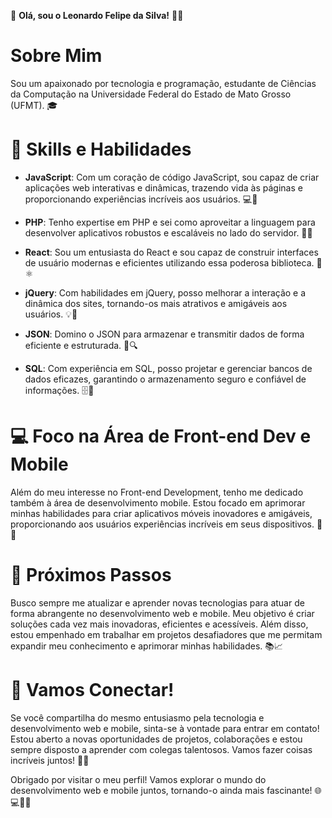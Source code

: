👋 **Olá, sou o Leonardo Felipe da Silva!** 👨‍💻

# Sobre Mim

Sou um apaixonado por tecnologia e programação, estudante de Ciências da Computação na Universidade Federal do Estado de Mato Grosso (UFMT). 🎓

# 🚀 Skills e Habilidades

- **JavaScript**: Com um coração de código JavaScript, sou capaz de criar aplicações web interativas e dinâmicas, trazendo vida às páginas e proporcionando experiências incríveis aos usuários. 💻🚀

- **PHP**: Tenho expertise em PHP e sei como aproveitar a linguagem para desenvolver aplicativos robustos e escaláveis no lado do servidor. 💪🌐

- **React**: Sou um entusiasta do React e sou capaz de construir interfaces de usuário modernas e eficientes utilizando essa poderosa biblioteca. 🚀⚛️

- **jQuery**: Com habilidades em jQuery, posso melhorar a interação e a dinâmica dos sites, tornando-os mais atrativos e amigáveis aos usuários. 💡🎯

- **JSON**: Domino o JSON para armazenar e transmitir dados de forma eficiente e estruturada. 📝🔍

- **SQL**: Com experiência em SQL, posso projetar e gerenciar bancos de dados eficazes, garantindo o armazenamento seguro e confiável de informações. 🗄️💾

# 💻 Foco na Área de Front-end Dev e Mobile

Além do meu interesse no Front-end Development, tenho me dedicado também à área de desenvolvimento mobile. Estou focado em aprimorar minhas habilidades para criar aplicativos móveis inovadores e amigáveis, proporcionando aos usuários experiências incríveis em seus dispositivos. 📱🌈

# 🌟 Próximos Passos

Busco sempre me atualizar e aprender novas tecnologias para atuar de forma abrangente no desenvolvimento web e mobile. Meu objetivo é criar soluções cada vez mais inovadoras, eficientes e acessíveis. Além disso, estou empenhado em trabalhar em projetos desafiadores que me permitam expandir meu conhecimento e aprimorar minhas habilidades. 📚📈

# 🎉 Vamos Conectar!

Se você compartilha do mesmo entusiasmo pela tecnologia e desenvolvimento web e mobile, sinta-se à vontade para entrar em contato! Estou aberto a novas oportunidades de projetos, colaborações e estou sempre disposto a aprender com colegas talentosos. Vamos fazer coisas incríveis juntos! 🤝🚀

Obrigado por visitar o meu perfil! Vamos explorar o mundo do desenvolvimento web e mobile juntos, tornando-o ainda mais fascinante! 🌐💻📱🎉